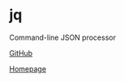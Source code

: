 # jq

Command-line JSON processor

[GitHub](https://github.com/stedolan/jq)

[Homepage](http://stedolan.github.io/jq/)
